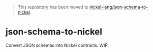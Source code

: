 > This repository has been moved to [nickel-lang/json-schema-to-nickel](https://github.com/nickel-lang/json-schema-to-nickel).

# json-schema-to-nickel

Convert JSON schemas into Nickel contracts. WIP.

